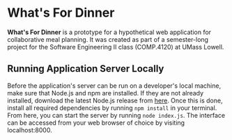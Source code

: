 # What's For Dinner


**What's For Dinner** is a prototype for a hypothetical web application for
collaborative meal planning. It was created as part of a semester-long project
for the Software Engineering II class (COMP.4120) at UMass Lowell.

## Running Application Server Locally
Before the application's server can be run on a developer's local machine,
make sure that Node.js and npm are installed. If they are not already installed,
download the latest Node.js release from [here](https://nodejs.org/en/). Once
this is done, install all required dependencies by running `npm install` in your
terminal. From here, you can start the server by running `node index.js`. The
interface can be accessed from your web browser of choice by visiting
localhost:8000.